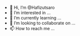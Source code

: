 - 👋 Hi, I’m @Hafizutsaro
- 👀 I’m interested in ...
- 🌱 I’m currently learning ...
- 💞️ I’m looking to collaborate on ...
- 📫 How to reach me ...

<!---
Hafizutsaro/Hafizutsaro is a ✨ special ✨ repository because its `README.md` (this file) appears on your GitHub profile.
You can click the Preview link to take a look at your changes.
--->
